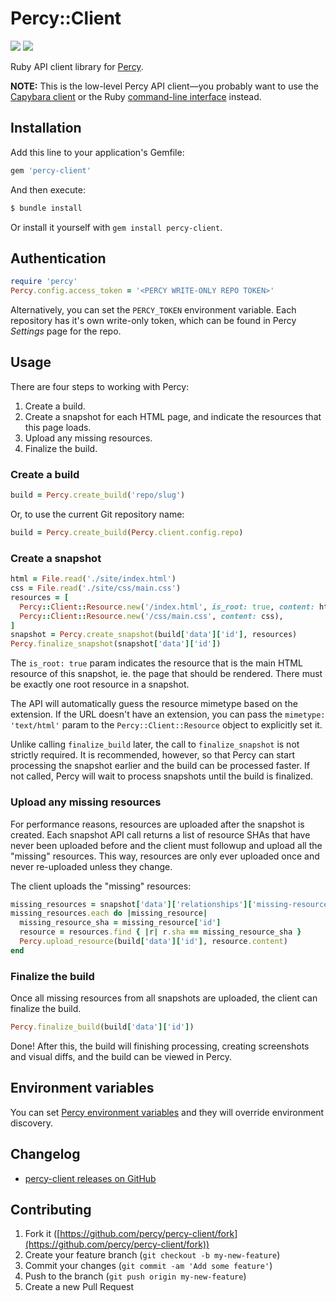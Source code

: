 # Percy::Client [<i class="fa fa-github" aria-hidden="true"></i>](https://github.com/percy/percy-client)

[![](https://travis-ci.org/percy/percy-client.svg?branch=master)](https://travis-ci.org/percy/percy-client)
[![](https://badge.fury.io/rb/percy-client.svg)](https://rubygems.org/gems/percy-client)

Ruby API client library for [Percy](https://percy.io).

<div class="Alert Alert--warning">

**NOTE:** This is the low-level Percy API client—you probably want to use the [Capybara client](/docs/clients/ruby/capybara) or the Ruby [command-line interface](/docs/clients/ruby/cli) instead.

</div>

## Installation

Add this line to your application's Gemfile:

```ruby
gem 'percy-client'
```

And then execute:

```bash
$ bundle install
```

Or install it yourself with `gem install percy-client`.

## Authentication

```ruby
require 'percy'
Percy.config.access_token = '<PERCY WRITE-ONLY REPO TOKEN>'
```

Alternatively, you can set the `PERCY_TOKEN` environment variable. Each repository has it's own write-only token, which can be found in Percy _Settings_ page for the repo.

## Usage

There are four steps to working with Percy:

1.  Create a build.
2.  Create a snapshot for each HTML page, and indicate the resources that this page loads.
3.  Upload any missing resources.
4.  Finalize the build.

### Create a build

```ruby
build = Percy.create_build('repo/slug')
```

Or, to use the current Git repository name:

```ruby
build = Percy.create_build(Percy.client.config.repo)
```

### Create a snapshot

```ruby
html = File.read('./site/index.html')
css = File.read('./site/css/main.css')
resources = [
  Percy::Client::Resource.new('/index.html', is_root: true, content: html),
  Percy::Client::Resource.new('/css/main.css', content: css),
]
snapshot = Percy.create_snapshot(build['data']['id'], resources)
Percy.finalize_snapshot(snapshot['data']['id'])
```

The `is_root: true` param indicates the resource that is the main HTML resource of this snapshot, ie. the page that should be rendered. There must be exactly one root resource in a snapshot.

The API will automatically guess the resource mimetype based on the extension. If the URL doesn't have an extension, you can pass the `mimetype: 'text/html'` param to the `Percy::Client::Resource` object to explicitly set it.

Unlike calling `finalize_build` later, the call to `finalize_snapshot` is not strictly required. It is recommended, however, so that Percy can start processing the snapshot earlier and the build can be processed faster. If not called, Percy will wait to process snapshots until the build is finalized.

### Upload any missing resources

For performance reasons, resources are uploaded after the snapshot is created. Each snapshot API call returns a list of resource SHAs that have never been uploaded before and the client must followup and upload all the "missing" resources. This way, resources are only ever uploaded once and never re-uploaded unless they change.

The client uploads the "missing" resources:

```ruby
missing_resources = snapshot['data']['relationships']['missing-resources']['data']
missing_resources.each do |missing_resource|
  missing_resource_sha = missing_resource['id']
  resource = resources.find { |r| r.sha == missing_resource_sha }
  Percy.upload_resource(build['data']['id'], resource.content)
end
```

### Finalize the build

Once all missing resources from all snapshots are uploaded, the client can finalize the build.

```ruby
Percy.finalize_build(build['data']['id'])
```

Done! After this, the build will finishing processing, creating screenshots and visual diffs, and the build can be viewed in Percy.

## Environment variables

You can set [Percy environment variables](/docs/learn/env-vars) and they will override environment discovery.

## Changelog

*   [percy-client releases on GitHub](https://github.com/percy/percy-client/releases)

## Contributing

1.  Fork it ([https://github.com/percy/percy-client/fork](https://github.com/percy/percy-client/fork))
2.  Create your feature branch (`git checkout -b my-new-feature`)
3.  Commit your changes (`git commit -am 'Add some feature'`)
4.  Push to the branch (`git push origin my-new-feature`)
5.  Create a new Pull Request